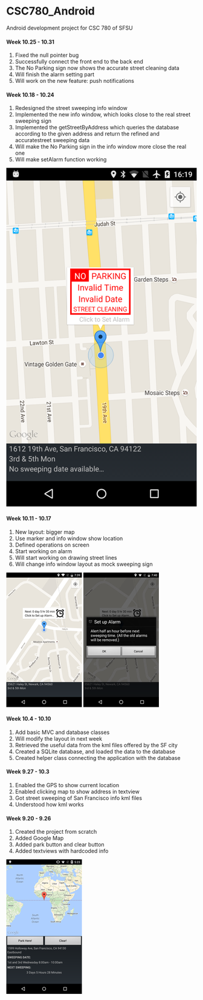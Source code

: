 # CSC780_Android
Android development project for CSC 780 of SFSU
#### Week 10.25 - 10.31

1. Fixed the null pointer bug
2. Successfully connect the front end to the back end
3. The No Parking sign now shows the accurate street cleaning data
4. Will finish the alarm setting part
5. Will work on the new feature: push notifications

#### Week 10.18 - 10.24

1. Redesigned the street sweeping info window
2. Implemented the new info window, which looks close to the real street sweeping sign
3. Implemented the getStreetByAddress which queries the database according to the given address and return the refined and accuratestreet sweeping data
4. Will make the No Parking sign in the info window more close the real one
5. Will make setAlarm function working

![Parking Sign in Info Window](/images/Screenshot_20151025-161914.png)


#### Week 10.11 - 10.17

1. New layout: bigger map
2. Use marker and info window show location
3. Defined operations on screen
4. Start working on alarm
5. Will start working on drawing street lines
6. Will change info window layout as mock sweeping sign

![Home Screen](/images/Screenshot_20151016-073957.png) 
![Confirm Dialogue](/images/Screenshot_20151016-074100.png)

#### Week 10.4 - 10.10

1. Add basic MVC and database classes
2. Will modify the layout in next week
3. Retrieved the useful data from the kml files offered by the SF city
4. Created a SQLite database, and loaded the data to the database
5. Created helper class connecting the application with the database

#### Week 9.27 - 10.3

1. Enabled the GPS to show current location
2. Enabled clicking map to show address in textview
3. Got street sweeping of San Francisco info kml files
4. Understood how kml works

#### Week 9.20 - 9.26

1. Created the project from scratch
2. Added Google Map
3. Added park button and clear button
4. Added textviews with hardcoded info

![Old Home Screen](/images/Screenshot_2015-09-22-17-23-58.png)

